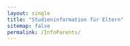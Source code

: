 ```yaml
---
layout: single
title: "Studieninformation für Eltern"
sitemap: false
permalink: /InfoParents/
---
```

<object data="../assets/Probandeninfo MONALI Eltern_2022-10-08.pdf" width="1000" height="1000" type='application/pdf'></object>

